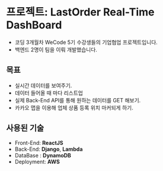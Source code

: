 # 프로젝트: LastOrder Real-Time DashBoard

- 코딩 3개월차 WeCode 5기 수강생들의 기업협업 프로젝트입니다.
- 백엔드 2명이 팀을 이뤄 개발했습니다.

## 목표

- 실시간 데이터를 보여주기.
- 데이터 들어올 때 마다 리스트업
- 실제 Back-End API를 통해 원하는 데이터를 GET 해보기.
- 카카오 맵을 이용해 업체 상품 등록 위치 마커되게 하기.

## 사용된 기술

- Front-End: **ReactJS**
- Back-End: **Django**, **Lambda**
- DataBase : **DynamoDB**
- Deployment: **AWS**


